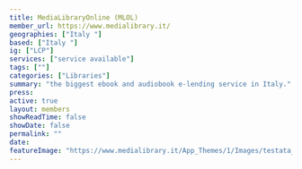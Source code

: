 ```yaml
---
title: MediaLibraryOnline (MLOL) 
member_url: https://www.medialibrary.it/
geographies: ["Italy "]
based: ["Italy "]
ig: ["LCP"] 
services: ["service available"] 
tags: [""]
categories: ["Libraries"]
summary: "the biggest ebook and audiobook e-lending service in Italy."
press:
active: true
layout: members
showReadTime: false
showDate: false
permalink: ""
date: 
featureImage: "https://www.medialibrary.it/App_Themes/1/Images/testata_mlol.svg?v=1"
---
```

